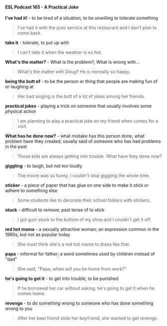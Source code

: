 #### ESL Podcast 165 - A Practical Joke

**I've had it!** - to be tired of a situation, to be unwilling to tolerate something

> I've had it with the poor service at this restaurant and I don't plan to come back.

**take it** - tolerate, to put up with

> I can't take it when the weather is so hot.

**What's the matter?** - What is the problem?, What is wrong with...

> What's the matter with Doug? He is normally so happy.

**being the butt of** - to be the person or thing that people are making fun of or
laughing at

> Her bad singing is the butt of a lot of jokes among her friends.

**practical jokes** - playing a trick on someone that usually involves some physical
action

> I am planning to play a practical joke on my friend when comes for a visit.

**What has he done now?** - what mistake has this person done, what problem
have they created; usually said of someone who has had problems in the past

> Those kids are always getting into trouble. What have they done now?

**giggling** - to laugh, but not too loudly

> The movie was so funny, I couldn't stop giggling the whole time.

**sticker** - a piece of paper that has glue on one side to make it stick or adhere to
something else

> Some students like to decorate their school folders with stickers.

**stuck** - difficult to remove; past tense of to stick

> I got gum stuck to the bottom of my shoe and I couldn't get it off.

**red hot mama** - a sexually attractive woman; an expression common in the
1960s, but not as popular today

> She must think she's a red hot mama to dress like that.

**papa** - informal for father; a word sometimes used by children instead of "dad"

> She said, "Papa, when will you be home from work?"

**he's going to get it** - to get into trouble, to be punished

> If he borrowed her car without asking, he's going to get it when he comes
home.

**revenge** - to do something wrong to someone who has done something wrong to
you

> After her best friend stole her boyfriend, she wanted to get revenge.


